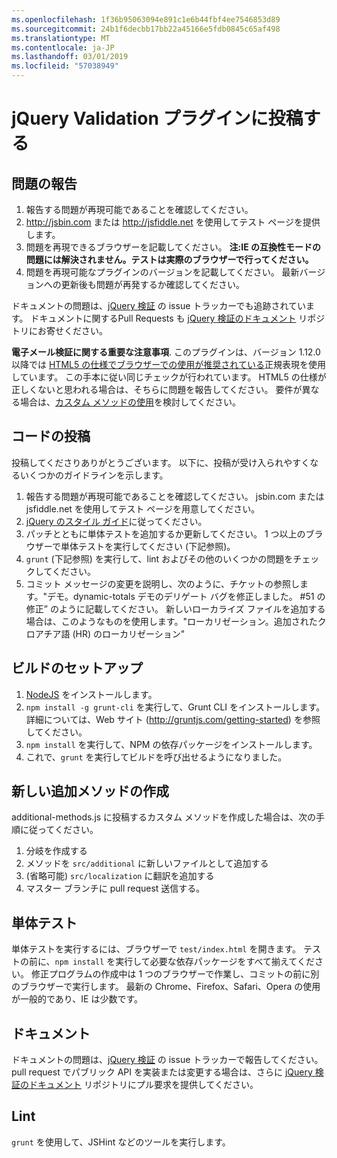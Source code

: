 ```yaml
---
ms.openlocfilehash: 1f36b95063094e891c1e6b44fbf4ee7546853d89
ms.sourcegitcommit: 24b1f6decbb17bb22a45166e5fdb0845c65af498
ms.translationtype: MT
ms.contentlocale: ja-JP
ms.lasthandoff: 03/01/2019
ms.locfileid: "57038949"
---
```

# <a name="contributing-to-the-jquery-validation-plugin"></a>jQuery Validation プラグインに投稿する

## <a name="reporting-an-issue"></a>問題の報告

1. 報告する問題が再現可能であることを確認してください。
2. http://jsbin.com または http://jsfiddle.net を使用してテスト ページを提供します。
3. 問題を再現できるブラウザーを記載してください。 **注:IE の互換性モードの問題には解決されません。テストは実際のブラウザーで行ってください。**
4. 問題を再現可能なプラグインのバージョンを記載してください。 最新バージョンへの更新後も問題が再発するか確認してください。

ドキュメントの問題は、[jQuery 検証](https://github.com/jzaefferer/jquery-validation/issues) の issue トラッカーでも追跡されています。
ドキュメントに関するPull Requests も [jQuery 検証のドキュメント](https://github.com/jzaefferer/validation-content) リポジトリにお寄せください。

**電子メール検証に関する重要な注意事項**. このプラグインは、バージョン 1.12.0 以降では [HTML5 の仕様でブラウザーでの使用が推奨されている](https://html.spec.whatwg.org/multipage/forms.html#valid-e-mail-address)正規表現を使用しています。 この手本に従い同じチェックが行われています。 HTML5 の仕様が正しくないと思われる場合は、そちらに問題を報告してください。 要件が異なる場合は、[カスタム メソッドの使用](http://jqueryvalidation.org/jQuery.validator.addMethod/)を検討してください。

## <a name="contributing-code"></a>コードの投稿

投稿してくださりありがとうございます。 以下に、投稿が受け入られやすくなるいくつかのガイドラインを示します。

1. 報告する問題が再現可能であることを確認してください。 jsbin.com または jsfiddle.net を使用してテスト ページを用意してください。
2. [jQuery のスタイル ガイド](http://contribute.jquery.com/style-guides/js)に従ってください。
3. パッチとともに単体テストを追加するか更新してください。 1 つ以上のブラウザーで単体テストを実行してください (下記参照)。
4. `grunt` (下記参照) を実行して、lint およびその他のいくつかの問題をチェックしてください。
5. コミット メッセージの変更を説明し、次のように、チケットの参照します。"デモ。dynamic-totals デモのデリゲート バグを修正しました。 #51 の修正” のように記載してください。 新しいローカライズ ファイルを追加する場合は、このようなものを使用します。"ローカリゼーション。追加されたクロアチア語 (HR) のローカリゼーション"

## <a name="build-setup"></a>ビルドのセットアップ

1. [NodeJS](http://nodejs.org) をインストールします。
2. `npm install -g grunt-cli` を実行して、Grunt CLI をインストールします。 詳細については、Web サイト (http://gruntjs.com/getting-started) を参照してください。
3. `npm install` を実行して、NPM の依存パッケージをインストールします。
4. これで、`grunt` を実行してビルドを呼び出せるようになりました。

## <a name="creating-a-new-additional-method"></a>新しい追加メソッドの作成

additional-methods.js に投稿するカスタム メソッドを作成した場合は、次の手順に従ってください。

1. 分岐を作成する
2. メソッドを `src/additional` に新しいファイルとして追加する
3. (省略可能) `src/localization` に翻訳を追加する
4. マスター ブランチに pull request 送信する。

## <a name="unit-tests"></a>単体テスト

単体テストを実行するには、ブラウザーで `test/index.html` を開きます。 テストの前に、`npm install` を実行して必要な依存パッケージをすべて揃えてください。
修正プログラムの作成中は 1 つのブラウザーで作業し、コミットの前に別のブラウザーで実行します。 最新の Chrome、Firefox、Safari、Opera の使用が一般的であり、IE は少数です。

## <a name="documentation"></a>ドキュメント

ドキュメントの問題は、[jQuery 検証](https://github.com/jzaefferer/jquery-validation/issues) の issue トラッカーで報告してください。
pull request でパブリック API を実装または変更する場合は、さらに [jQuery 検証のドキュメント](https://github.com/jzaefferer/validation-content) リポジトリにプル要求を提供してください。

## <a name="linting"></a>Lint

`grunt` を使用して、JSHint などのツールを実行します。

